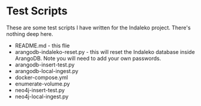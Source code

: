 # Test Scripts

These are some test scripts I have written for the Indaleko project.  There's
nothing deep here.

* README.md - this flie
* arangodb-indaleko-reset.py - this will reset the Indaleko database inside
  ArangoDB.  Note you will need to add your own passwords.
* arangodb-insert-test.py
* arangodb-local-ingest.py
* docker-compose.yml
* enumerate-volume.py
* neo4j-insert-test.py
* neo4j-local-ingest.py
